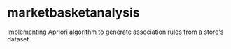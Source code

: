 # marketbasketanalysis
Implementing Apriori algorithm to generate association rules from a store's dataset 
